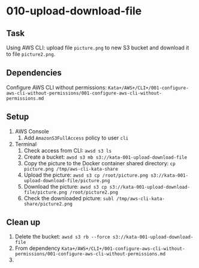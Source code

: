 # 010-upload-download-file

## Task
Using AWS CLI: upload file `picture.png` to new S3 bucket and download it to file `picture2.png`.

## Dependencies
Configure AWS CLI without permissions: `Kata+/AWS+/CLI+/001-configure-aws-cli-without-permissions/001-configure-aws-cli-without-permissions.md`

## Setup
1. AWS Console
	1. Add `AmazonS3FullAccess` policy to user `cli`
2. Terminal
	1. Check access from CLI: `awsd s3 ls`
	2. Create a bucket: `awsd s3 mb s3://kata-001-upload-download-file`
	3. Copy the picture to the Docker container shared directory: `cp picture.png /tmp/aws-cli-kata-share`
	4. Upload the picture: `awsd s3 cp /root/picture.png s3://kata-001-upload-download-file/picture.png`
	5. Download the picture: `awsd s3 cp s3://kata-001-upload-download-file/picture.png /root/picture2.png`
	6. Check the downloaded picture: `subl /tmp/aws-cli-kata-share/picture2.png`

## Clean up
1. Delete the bucket: `awsd s3 rb --force s3://kata-001-upload-download-file`
2. From dependency `Kata+/AWS+/CLI+/001-configure-aws-cli-without-permissions/001-configure-aws-cli-without-permissions.md`
2. 
